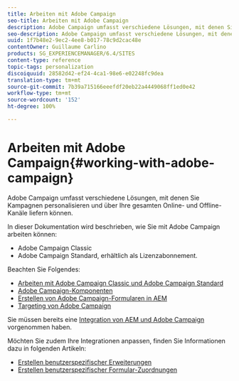 ```yaml
---
title: Arbeiten mit Adobe Campaign
seo-title: Arbeiten mit Adobe Campaign
description: Adobe Campaign umfasst verschiedene Lösungen, mit denen Sie Kampagnen personalisieren und über Ihre gesamten Online- und Offline-Kanäle bereitstellen können
seo-description: Adobe Campaign umfasst verschiedene Lösungen, mit denen Sie Kampagnen personalisieren und über Ihre gesamten Online- und Offline-Kanäle bereitstellen können
uuid: 1f7b48e2-9ec2-4ee8-b017-78c9d2cac48e
contentOwner: Guillaume Carlino
products: SG_EXPERIENCEMANAGER/6.4/SITES
content-type: reference
topic-tags: personalization
discoiquuid: 28582d42-ef24-4ca1-98e6-e02248fc9dea
translation-type: tm+mt
source-git-commit: 7b39a715166eeefdf20eb22a4449068ff1ed0e42
workflow-type: tm+mt
source-wordcount: '152'
ht-degree: 100%

---
```



# Arbeiten mit Adobe Campaign{#working-with-adobe-campaign}

Adobe Campaign umfasst verschiedene Lösungen, mit denen Sie Kampagnen personalisieren und über Ihre gesamten Online- und Offline-Kanäle liefern können.

In dieser Dokumentation wird beschrieben, wie Sie mit Adobe Campaign arbeiten können:

* Adobe Campaign Classic
* Adobe Campaign Standard, erhältlich als Lizenzabonnement.

Beachten Sie Folgendes:

* [Arbeiten mit Adobe Campaign Classic und Adobe Campaign Standard](/help/sites-authoring/campaign.md)
* [Adobe Campaign-Komponenten](/help/sites-authoring/adobe-campaign-components.md)
* [Erstellen von Adobe Campaign-Formularen in AEM](/help/sites-authoring/adobe-campaign-forms.md)
* [Targeting von Adobe Campaign](/help/sites-authoring/target-adobe-campaign.md)

Sie müssen bereits eine [Integration von AEM und Adobe Campaign](/help/sites-administering/campaign.md) vorgenommen haben.

Möchten Sie zudem Ihre Integrationen anpassen, finden Sie Informationen dazu in folgenden Artikeln:

* [Erstellen benutzerspezifischer Erweiterungen](/help/sites-developing/extending-campaign-extensions.md)
* [Erstellen benutzerspezifischer Formular-Zuordnungen](/help/sites-developing/extending-campaign-form-mapping.md)

